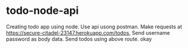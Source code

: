 # todo-node-api
Creating todo app using node.
Use api usong postman.
Make requests at https://secure-citadel-23147.herokuapp.com/todos,
Send username password as body data.
Send todos using above route.
okay

